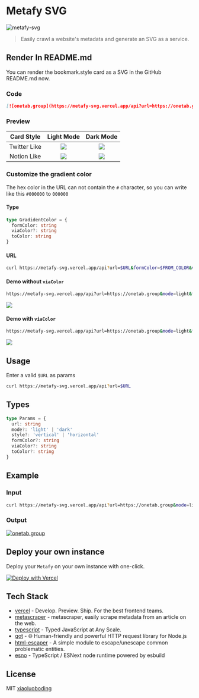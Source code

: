 # Metafy SVG

![metafy-svg](https://vercelbadge.vercel.app/api/xiaoluoboding/metafy-svg)

> Easily crawl a website's metadata and generate an SVG as a service.

## Render In README.md

You can render the bookmark.style card as a SVG in the GitHub README.md now.

### Code

```markdown
[![onetab.group](https://metafy-svg.vercel.app/api?url=https://onetab.group&mode=light)](https://onetab.group)
```

### Preview

|  Card Style  |                                           Light Mode                                            |                                           Dark Mode                                            |
| :----------: | :---------------------------------------------------------------------------------------------: | :--------------------------------------------------------------------------------------------: |
| Twitter Like |          ![](https://metafy-svg.vercel.app/api?url=https://bookmark.style&mode=light)           |          ![](https://metafy-svg.vercel.app/api?url=https://bookmark.style&mode=dark)           |
| Notion Like  | ![](https://metafy-svg.vercel.app/api?url=https://tech-stack.tools&mode=light&style=horizontal) | ![](https://metafy-svg.vercel.app/api?url=https://tech-stack.tools&mode=dark&style=horizontal) |

### Customize the gradient color

The hex color in the URL can not contain the `#` character, so you can write like this `#000000` to `000000`

#### Type

```ts
type GradidentColor = {
  formColor: string
  viaColor?: string
  toColor: string
}
```

#### URL

```bash
curl https://metafy-svg.vercel.app/api?url=$URL&formColor=$FROM_COLOR&viaColor=$VIA_COLOR&toColor=$TO_COLOR
```

#### Demo without `viaColor`

```bash
https://metafy-svg.vercel.app/api?url=https://onetab.group&mode=light&fromColor=fa4&toColor=a4f
```

![](https://metafy-svg.vercel.app/api?url=https://onetab.group&mode=light&fromColor=fa4&toColor=a4f&style=horizontal)

#### Demo with `viaColor`

```bash
https://metafy-svg.vercel.app/api?url=https://onetab.group&mode=light&fromColor=fa4&viaColor=4af&toColor=a4f
```

![](https://metafy-svg.vercel.app/api?url=https://onetab.group&mode=light&fromColor=fa4&viaColor=4af&toColor=a4f&style=horizontal)

## Usage

Enter a valid `$URL` as params

```bash
curl https://metafy-svg.vercel.app/api?url=$URL
```

## Types

```ts
type Params = {
  url: string
  mode?: 'light' | 'dark'
  style?: 'vertical' | 'horizontal'
  formColor?: string
  viaColor?: string
  toColor?: string
}
```

## Example

### Input

```bash
curl https://metafy-svg.vercel.app/api?url=https://onetab.group&mode=light
```

### Output

[![onetab.group](https://metafy-svg.vercel.app/api?url=https://onetab.group&mode=light)](https://onetab.group)

## Deploy your own instance

Deploy your `Metafy` on your own instance with one-click.

[![Deploy with Vercel](https://vercel.com/button)](https://vercel.com/new/clone?repository-url=https%3A%2F%2Fgithub.com%2Fxiaoluoboding%2Fmetafy-svg)

## Tech Stack

- [vercel](https://vercel.com/) - Develop. Preview. Ship. For the best frontend teams.
- [metascraper](https://metascraper.js.org/) - metascraper, easily scrape metadata from an article on the web.
- [typescript](https://www.typescriptlang.org/) - Typed JavaScript at Any Scale.
- [got](https://github.com/sindresorhus/got) - 🌐 Human-friendly and powerful HTTP request library for Node.js
- [html-escaper](https://github.com/WebReflection/html-escaper) - A simple module to escape/unescape common problematic entities.
- [esno](https://github.com/antfu/esno) - TypeScript / ESNext node runtime powered by esbuild

## License

MIT [xiaoluoboding](https://github.com/xiaoluoboding)
